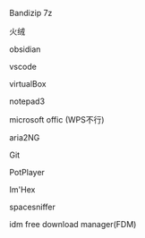 Bandizip
7z

火绒

obsidian

vscode

virtualBox

notepad3

microsoft offic (WPS不行)

aria2NG

Git

PotPlayer

Im'Hex

spacesniffer

idm
free download manager(FDM)